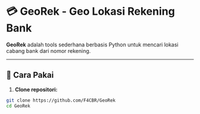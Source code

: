 # 💳 GeoRek - Geo Lokasi Rekening Bank

**GeoRek** adalah tools sederhana berbasis Python untuk mencari lokasi cabang bank dari nomor rekening.

---

## 🔧 Cara Pakai

1. **Clone repositori:**

```bash
git clone https://github.com/F4CBR/GeoRek
cd GeoRek
